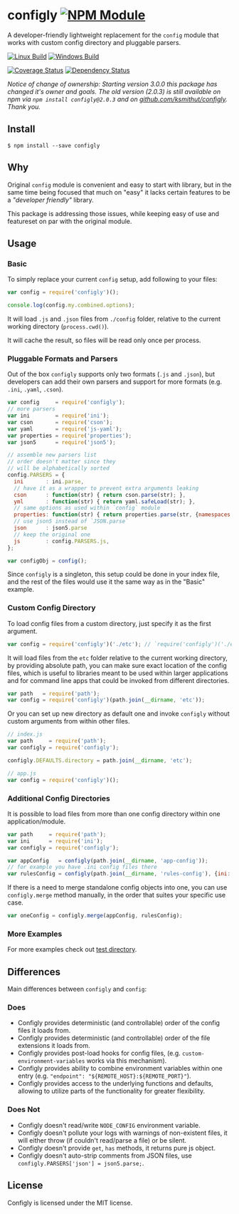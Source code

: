 # configly [![NPM Module](https://img.shields.io/npm/v/configly.svg?style=flat)](https://www.npmjs.com/package/configly)

A developer-friendly lightweight replacement for the `config` module that works with custom config directory and pluggable parsers.

[![Linux Build](https://img.shields.io/travis/alexindigo/configly/master.svg?label=linux:0.10-5.x&style=flat)](https://travis-ci.org/alexindigo/configly)
[![Windows Build](https://img.shields.io/appveyor/ci/alexindigo/configly/master.svg?label=windows:0.10-5.x&style=flat)](https://ci.appveyor.com/project/alexindigo/configly)

[![Coverage Status](https://img.shields.io/coveralls/alexindigo/configly/master.svg?label=code+coverage&style=flat)](https://coveralls.io/github/alexindigo/configly?branch=master)
[![Dependency Status](https://img.shields.io/david/alexindigo/configly.svg?style=flat)](https://david-dm.org/alexindigo/configly)

*Notice of change of ownership: Starting version 3.0.0 this package has changed it's owner and goals. The old version (2.0.3) is still available on npm via `npm install configly@2.0.3` and on [github.com/ksmithut/configly](https://github.com/ksmithut/configly). Thank you.*

## Install

```
$ npm install --save configly
```

## Why

Original `config` module is convenient and easy to start with library, but in the same time being focused that much on "easy" it lacks certain features to be a _"developer friendly"_ library.

This package is addressing those issues, while keeping easy of use and featureset on par with the original module.

## Usage

### Basic

To simply replace your current `config` setup, add following to your files:

```javascript
var config = require('configly')();

console.log(config.my.combined.options);
```

It will load `.js` and `.json` files from `./config` folder,
relative to the current working directory (`process.cwd()`).

It will cache the result, so files will be read only once per process.

### Pluggable Formats and Parsers

Out of the box `configly` supports only two formats (`.js` and `.json`), but developers can add their own parsers and support for more formats (e.g. `.ini`, `.yaml`, `.cson`).

```javascript
var config     = require('configly');
// more parsers
var ini        = require('ini');
var cson       = require('cson');
var yaml       = require('js-yaml');
var properties = require('properties');
var json5      = require('json5');

// assemble new parsers list
// order doesn't matter since they
// will be alphabetically sorted
config.PARSERS = {
  ini       : ini.parse,
  // have it as a wrapper to prevent extra arguments leaking
  cson      : function(str) { return cson.parse(str); },
  yml       : function(str) { return yaml.safeLoad(str); },
  // same options as used within `config` module
  properties: function(str) { return properties.parse(str, {namespaces: true, variables: true, sections: true}); },
  // use json5 instead of `JSON.parse`
  json      : json5.parse
  // keep the original one
  js        : config.PARSERS.js,
};

var configObj = config();
```

Since `configly` is a singleton, this setup could be done in your index file,
and the rest of the files would use it the same way as in the "Basic" example.

### Custom Config Directory

To load config files from a custom directory, just specify it as the first argument.

```javascript
var config = require('configly')('./etc'); // `require('configly')('./etc');` would work the same way`
```

It will load files from the `etc` folder relative to the current working directory,
by providing absolute path, you can make sure exact location of the config files,
which is useful to libraries meant to be used within larger applications
and for command line apps that could be invoked from different directories.

```javascript
var path   = require('path');
var config = require('configly')(path.join(__dirname, 'etc'));
```

Or you can set up new directory as default one
and invoke `configly` without custom arguments
from within other files.

```javascript
// index.js
var path     = require('path');
var configly = require('configly');

configly.DEFAULTS.directory = path.join(__dirname, 'etc');

// app.js
var config = require('configly')();
```

### Additional Config Directories

It is possible to load files from more than one config directory within one application/module.

```javascript
var path     = require('path');
var ini      = require('ini');
var configly = require('configly');

var appConfig   = configly(path.join(__dirname, 'app-config'));
// for example you have .ini config files there
var rulesConfig = configly(path.join(__dirname, 'rules-config'), {ini: ini.parse});
```

If there is a need to merge standalone config objects into one,
you can use `configly.merge` method manually,
in the order that suites your specific use case.

```javascript
var oneConfig = configly.merge(appConfig, rulesConfig);
```

### More Examples

For more examples check out [test directory](test/).

## Differences

Main differences between `configly` and `config`:

### Does

- Configly provides deterministic (and controllable) order of the config files it loads from.
- Configly provides deterministic (and controllable) order of the file extensions it loads from.
- Configly provides post-load hooks for config files, (e.g. `custom-environment-variables` works via this mechanism).
- Configly provides ability to combine environment variables within one entry (e.g. `"endpoint": "${REMOTE_HOST}:${REMOTE_PORT}"`).
- Configly provides access to the underlying functions and defaults, allowing to utilize parts of the functionality for greater flexibility.

### Does Not

- Configly doesn't read/write `NODE_CONFIG` environment variable.
- Configly doesn't pollute your logs with warnings of non-existent files,
  it will either throw (if couldn't read/parse a file) or be silent.
- Configly doesn't provide `get`, `has` methods, it returns pure js object.
- Configly doesn't auto-strip comments from JSON files, use `configly.PARSERS['json'] = json5.parse;`.


## License

Configly is licensed under the MIT license.
